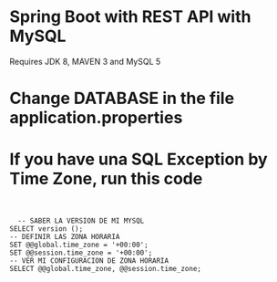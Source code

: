 # Spring Boot with REST API with MySQL
Requires JDK 8, MAVEN 3 and MySQL 5
# Change DATABASE in the file application.properties
# If you have una SQL Exception by Time Zone, run this code
<br>
<code>
  -- SABER LA VERSION DE MI MYSQL
SELECT version ();
-- DEFINIR LAS ZONA HORARIA
SET @@global.time_zone = '+00:00';
SET @@session.time_zone = '+00:00';
-- VER MI CONFIGURACION DE ZONA HORARIA
SELECT @@global.time_zone, @@session.time_zone;
 </code
